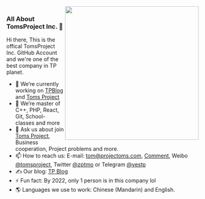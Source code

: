 <img width="350px" align="right" src="https://assets.projectoms.com/image/Icon/big/icon-1024-round.webp"/>

### All About TomsProject Inc. 👋

Hi there, This is the offical TomsProject Inc. GitHub Account and we're one of the best company in TP planet.

- 🔭 We’re currently working on [TPBlog](https://blog.projectoms.com) and [Toms Project](https://projectoms.com)
- 🌱 We’re master of C++, PHP, React, Git, School-classes and more
- 💬 Ask us about join [Toms Project](https://projectoms.com), Business cooperation, Project problems and more.
- 📫 How to reach us: E-mail: tom@projectoms.com, [Comment](https://www.projectoms.com/pc/view/Write-Message.html), Weibo [@tomsproject](https://weibo.com/tomsproject), Twitter [@zptmo](https://twitter.com/zptmo) or Telegram [@yestp](https://t.me/wtoms)
- ✍️ Our blog: [TP Blog](https://blog.projectoms.com)
- ⚡ Fun fact: By 2022, only 1 person is in this company lol
- 🌎 Languages we use to work: Chinese (Mandarin) and English.

